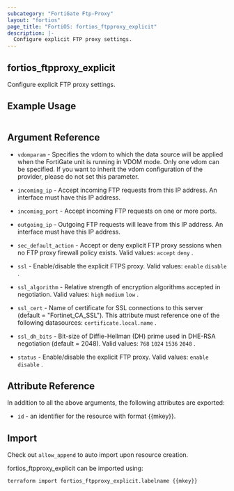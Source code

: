 ```yaml
---
subcategory: "FortiGate Ftp-Proxy"
layout: "fortios"
page_title: "FortiOS: fortios_ftpproxy_explicit"
description: |-
  Configure explicit FTP proxy settings.
---
```


## fortios_ftpproxy_explicit
Configure explicit FTP proxy settings.

## Example Usage

```hcl

```

## Argument Reference
* `vdomparam` - Specifies the vdom to which the data source will be applied when the FortiGate unit is running in VDOM mode. Only one vdom can be specified. If you want to inherit the vdom configuration of the provider, please do not set this parameter.

* `incoming_ip` - Accept incoming FTP requests from this IP address. An interface must have this IP address.
* `incoming_port` - Accept incoming FTP requests on one or more ports.
* `outgoing_ip` - Outgoing FTP requests will leave from this IP address. An interface must have this IP address.
* `sec_default_action` - Accept or deny explicit FTP proxy sessions when no FTP proxy firewall policy exists. Valid values: `accept` `deny` .
* `ssl` - Enable/disable the explicit FTPS proxy. Valid values: `enable` `disable` .
* `ssl_algorithm` - Relative strength of encryption algorithms accepted in negotiation. Valid values: `high` `medium` `low` .
* `ssl_cert` - Name of certificate for SSL connections to this server (default = "Fortinet_CA_SSL"). This attribute must reference one of the following datasources: `certificate.local.name` .
* `ssl_dh_bits` - Bit-size of Diffie-Hellman (DH) prime used in DHE-RSA negotiation (default = 2048). Valid values: `768` `1024` `1536` `2048` .
* `status` - Enable/disable the explicit FTP proxy. Valid values: `enable` `disable` .

## Attribute Reference

In addition to all the above arguments, the following attributes are exported:
* `id` - an identifier for the resource with format {{mkey}}.

## Import

Check out `allow_append` to auto import upon resource creation.

fortios_ftpproxy_explicit can be imported using:
```sh
terraform import fortios_ftpproxy_explicit.labelname {{mkey}}
```
